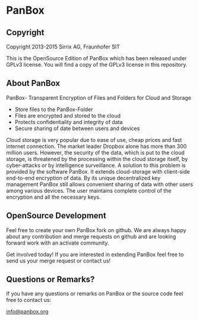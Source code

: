 # PanBox

## Copyright

Copyright 2013-2015 Sirrix AG, Fraunhofer SIT

This is the OpenSource Edition of PanBox which has been released under GPLv3 license. You will find a copy of the GPLv3 license in this repository.

## About PanBox

PanBox- Transparent Encryption of Files and Folders for Cloud and Storage

+ Store files to the PanBox-Folder
+ Files are encrypted and stored to the cloud
+ Protects confidentiality and integrity of data
+ Secure sharing of date between users and devices

Cloud storage is very popular due to ease of use, cheap prices and fast internet connection. The market leader Dropbox alone has more than 300 million users. However, the security of the data, which is put to the cloud storage, is threatened by the processing within the cloud storage itself, by cyber-attacks or by intelligence surveillance. A solution to this problem is provided by the software PanBox. It extends cloud-storage with client-side end-to-end encryption of data. By its unique decentralized key management PanBox still allows convenient sharing of data with other users among various devices. The user maintains complete control of the encryption and all the necessary keys.

## OpenSource Development

Feel free to create your own PanBox fork on github. We are always happy about any contribution and merge requests on github and are looking forward work with an activate community.

Get involved today! If you are interested in extending PanBox feel free to send us your merge request or contact us!

## Questions or Remarks?

If you have any questions or remarks on PanBox or the source code feel free to contact us:

info@panbox.org

